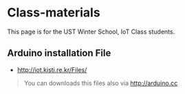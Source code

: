 # Class-materials
This page is for the UST Winter School, IoT Class students.


## Arduino installation File
  - http://iot.kisti.re.kr/Files/
> You can downloads this files also via http://arduino.cc


